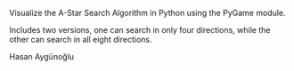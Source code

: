 Visualize the A-Star Search Algorithm in Python using the PyGame module. 

Includes two versions, one can search in only four directions, while the other can search in all eight directions.

Hasan Aygünoğlu
